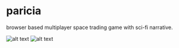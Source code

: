 # paricia
browser based multiplayer space trading game with sci-fi narrative. 

![alt text](https://github.com/nicho-n/paricia/blob/master/screenshot.png)
![alt text](https://github.com/nicho-n/paricia/blob/master/screenshot_2.png)

